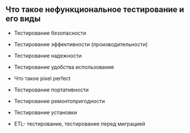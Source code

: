 ## Что такое нефункциональное тестирование и его виды

-  Тестирование безопасности

-  Тестирование эффективности (производительности)

-  Тестирование надежности

-  Тестирование удобства использования

-  Что такое pixel perfect

-  Тестирование портативности

-  Тестирование ремонтопригодности

-  Тестирование установки

-  ETL- тестирование, тестирование перед миграцией

